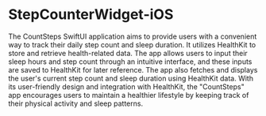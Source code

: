 # StepCounterWidget-iOS
The CountSteps SwiftUI application aims to provide users with a convenient way to track their daily step count and sleep duration. It utilizes HealthKit to store and retrieve health-related data. The app allows users to input their sleep hours and step count through an intuitive interface, and these inputs are saved to HealthKit for later reference. The app also fetches and displays the user's current step count and sleep duration using HealthKit data. With its user-friendly design and integration with HealthKit, the "CountSteps" app encourages users to maintain a healthier lifestyle by keeping track of their physical activity and sleep patterns.
